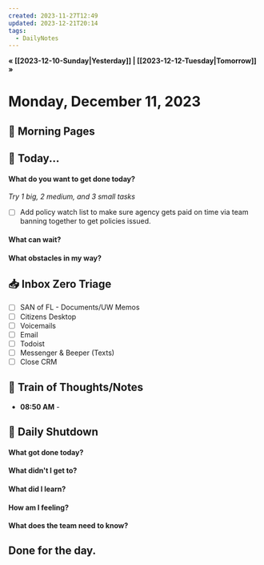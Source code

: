 ```yaml
---
created: 2023-11-27T12:49
updated: 2023-12-21T20:14
tags:
  - DailyNotes
---
```

**« [[2023-12-10-Sunday|Yesterday]] | [[2023-12-12-Tuesday|Tomorrow]] »**
# Monday, December 11, 2023

## 🌅 Morning Pages

## 📅 Today...
#### What do you want to get done today? 
*Try 1 big, 2 medium, and 3 small tasks*
- [ ] Add policy watch list to make sure agency gets paid on time via team banning together to get policies issued.
#### What can wait? 

#### What obstacles in my way?


## 📥 Inbox Zero Triage
- [ ] SAN of FL - Documents/UW Memos
- [ ] Citizens Desktop
- [ ] Voicemails
- [ ] Email
- [ ] Todoist
- [ ] Messenger & Beeper (Texts)
- [ ] Close CRM

## 💭 Train of Thoughts/Notes
- **08:50 AM** - 

## 🌙 Daily Shutdown
#### What got done today?

#### What didn't I get to?

#### What did I learn?

#### How am I feeling?

#### What does the team need to know?


## Done for the day.
